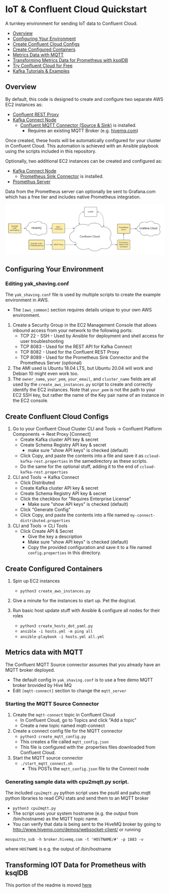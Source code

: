# IoT & Confluent Cloud Quickstart 
A turnkey environment for sending IoT data to Confluent Cloud.
- [Overview](https://github.com/berthayes/iot/#Overview)
- [Configuring Your Environment](https://github.com/berthayes/iot/#Configuring-Your-Environment)
- [Create Confluent Cloud Configs](https://github.com/berthayes/iot/#Create-Confluent-Cloud-Configs)
- [Create Configured Containers](https://github.com/berthayes/iot/#Create-Configured-Containers)
- [Metrics Data with MQTT](https://github.com/berthayes/iot/#metrics-data-with-mqtt)
- [Transforming Metrics Data for Prometheus with ksqlDB](https://github.com/berthayes/iot/blob/main/ksql-for-prometheus.md)
- [Try Confluent Cloud for Free](https://www.confluent.io/confluent-cloud/tryfree)
- [Kafka Tutorials & Examples](https://developer.confluent.io/#kafka-tutorials-and-examples)

## Overview
By default, this code is designed to create and configure two separate AWS EC2 instances as:
  - [Confluent REST Proxy](https://docs.confluent.io/platform/current/kafka-rest/index.html)
  - [Kafka Connect Node](https://docs.confluent.io/platform/current/connect/index.html)
    - [Confluent MQTT Connector (Source & Sink)](https://www.confluent.io/hub/confluentinc/kafka-connect-mqtt) is installed.
      - Requires an existing MQTT Broker (e.g. [hivemq.com](https://www.hivemq.com))

Once created, these hosts will be automatically configured for your cluster in Confluent Cloud.  This automation is achieved with an Ansible playbook using the scripts included in this repository.  

Optionally, two additional EC2 instances can be created and configured as:
  - [Kafka Connect Node](https://docs.confluent.io/platform/current/connect/index.html)
    - [Prometheus Sink Connector](https://www.confluent.io/hub/confluentinc/kafka-connect-prometheus-metrics) is installed.
  - [Promethus Server](https://prometheus.io/)
  
Data from the Prometheus server can optionally be sent to Grafana.com which has a free tier and includes native Prometheus integration.

![Cloud IoT Architecture](https://github.com/berthayes/iot/blob/main/images/iot_arch.png)

## Configuring Your Environment
### Editing yak_shaving.conf

The ```yak_shaving.conf``` file is used by multiple scripts to create the example environment in AWS.

- The ```[aws_common]``` section requires details unique to your own AWS environment.

1. Create a Security Group in the EC2 Management Console that allows inbound access from your network to the following ports:
    - TCP 22 - SSH - Used by Ansible for deployment and shell access for user troubleshooting
    - TCP 8083 - Used for the REST API for Kafka Connect
    - TCP 8082 - Used for the Confluent REST Proxy
    - TCP 8089 - Used for the Prometheus Sink Connector and the Prometheus Server (optional)
1. The AMI used is Ubuntu 18.04 LTS, but Ubuntu 20.04 will work and Debian 10 might even work too.
1. The ```owner_name```, ```your_pem```, ```your_email```, and ```cluster_name``` fields are all used by the ```create_aws_instances.py``` script to create and correctly identify the EC2 instances.  Note that ```your_pem``` is not the path to your EC2 SSH key, but rather the name of the Key pair name of an instance in the EC2 console.



## Create Confluent Cloud Configs
1. Go to your Confluent Cloud Cluster
    CLI and Tools -> Confluent Platform Components -> Rest Proxy [Connect]
    - Create Kafka cluster API key & secret
    - Create Schema Registry API key & secret
      - make sure "show API keys" is checked (default)
    - Click Copy, and paste the contents into a file and save it as ```ccloud-kafka-rest.properties``` in the samedirectory as these scripts.
    - Do the same for the optional stuff, adding it to the end of ```ccloud-kafka-rest.properties```
1. CLI and Tools -> Kafka Connect
    - Click Distributed
    - Create Kafka cluster API key & secret
    - Create Schema Registry API key & secret
    - Click the checkbox for "Requires Enterprise License"
      - Make sure "show API keys" is checked (default)
    - Click "Generate Config"
    - Click Copy, and paste the contents into a file named ```my-connect-distributed.properties```
1. CLI and Tools -> CLI Tools
    - Click Create API & Secret
      - Give the key a description
      - Make sure "show API keys" is checked (default)
      - Copy the provided configuration and save it to a file named ```config.properties``` in this directory.

## Create Configured Containers
1. Spin up EC2 instances
    - ```python3 create_aws_instances.py```
1. Give a minute for the instances to start up.  Pet the dog/cat.

1. Run basic host update stuff with Ansible & configure all nodes for their roles
    - ```python3 create_hosts_dot_yaml.py```
    - ```ansible -i hosts.yml -m ping all```
    - ```ansible-playbook -i hosts.yml all.yml```


## Metrics data with MQTT
The Confluent MQTT Source connector assumes that you already have an MQTT broker deployed.
 - The default config in ```yak_shaving.conf``` is to use a free demo MQTT broker brovided by Hive MQ
  - Edit ```[mqtt-connect]``` section to change the ```mqtt_server```
  
### Starting the MQTT Source Connector
1. Create the ```mqtt-connect``` topic in Confluent Cloud
    - In Confluent Cloud, go to Topics and click "Add a topic"
    - Create a new topic named mqtt-connect
1. Create a connect config file for the MQTT connector
    - ```python3 create_mqtt_config.py```
    - This creates a file called ```mqtt_config.json```
    - This file is configured with the .properties files downloaded from Confluent Cloud.
1. Start the MQTT source connector
    - ```./start_mqtt_connect.sh```
      - This POSTs the ```mqtt_config.json``` file to the Connect node
### Generating sample data with cpu2mqtt.py  script.

The included ```cpu2mqtt.py``` python script uses the psutil and paho.mqtt python libraries to read CPU stats and send them to an MQTT broker
  - ```python3 cpu2mqtt.py```
  - The script uses your system hostname (e.g. the output from /bin/hostname) as the MQTT topic name.
  - You can verify that data is being sent to the HiveMQ broker by going to http://www.hivemq.com/demos/websocket-client/
        or running
  ```
  mosquitto_sub -h broker.hivemq.com -t 'HOSTNAME/#' -p 1883 -v
  ```
  where ```HOSTNAME``` is e.g. the output of /bin/hostname

## Transforming IOT Data for Prometheus with ksqlDB
This portion of the readme is moved [here](https://github.com/berthayes/iot/blob/main/ksql-for-prometheus.md)
